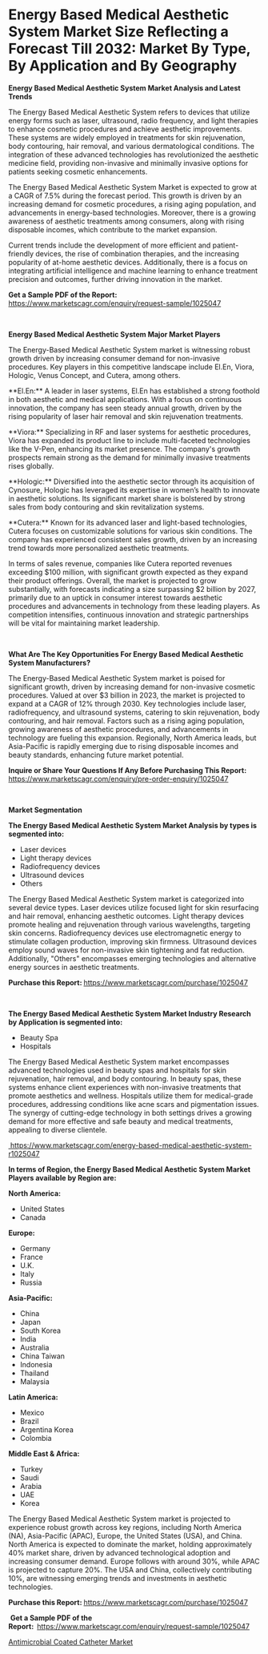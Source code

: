 <p><h1>Energy Based Medical Aesthetic System Market Size Reflecting a Forecast Till 2032: Market By Type, By Application and By Geography</h1></p><p><strong>Energy Based Medical Aesthetic System Market Analysis and Latest Trends</strong></p>
<p><p>The Energy Based Medical Aesthetic System refers to devices that utilize energy forms such as laser, ultrasound, radio frequency, and light therapies to enhance cosmetic procedures and achieve aesthetic improvements. These systems are widely employed in treatments for skin rejuvenation, body contouring, hair removal, and various dermatological conditions. The integration of these advanced technologies has revolutionized the aesthetic medicine field, providing non-invasive and minimally invasive options for patients seeking cosmetic enhancements.</p><p>The Energy Based Medical Aesthetic System Market is expected to grow at a CAGR of 7.5% during the forecast period. This growth is driven by an increasing demand for cosmetic procedures, a rising aging population, and advancements in energy-based technologies. Moreover, there is a growing awareness of aesthetic treatments among consumers, along with rising disposable incomes, which contribute to the market expansion.</p><p>Current trends include the development of more efficient and patient-friendly devices, the rise of combination therapies, and the increasing popularity of at-home aesthetic devices. Additionally, there is a focus on integrating artificial intelligence and machine learning to enhance treatment precision and outcomes, further driving innovation in the market.</p></p>
<p><strong>Get a Sample PDF of the Report:&nbsp;</strong> <a href="https://www.marketscagr.com/enquiry/request-sample/1025047?utm_campaign=2465&utm_medium=2&utm_source=Github&utm_content=ia&utm_term=22032025&utm_id=energy-based-medical-aesthetic-system">https://www.marketscagr.com/enquiry/request-sample/1025047</a></p>
<p>&nbsp;</p>
<p><strong>Energy Based Medical Aesthetic System Major Market Players</strong></p>
<p><p>The Energy-Based Medical Aesthetic System market is witnessing robust growth driven by increasing consumer demand for non-invasive procedures. Key players in this competitive landscape include El.En, Viora, Hologic, Venus Concept, and Cutera, among others.</p><p>**El.En:** A leader in laser systems, El.En has established a strong foothold in both aesthetic and medical applications. With a focus on continuous innovation, the company has seen steady annual growth, driven by the rising popularity of laser hair removal and skin rejuvenation treatments.</p><p>**Viora:** Specializing in RF and laser systems for aesthetic procedures, Viora has expanded its product line to include multi-faceted technologies like the V-Pen, enhancing its market presence. The company's growth prospects remain strong as the demand for minimally invasive treatments rises globally.</p><p>**Hologic:** Diversified into the aesthetic sector through its acquisition of Cynosure, Hologic has leveraged its expertise in women’s health to innovate in aesthetic solutions. Its significant market share is bolstered by strong sales from body contouring and skin revitalization systems.</p><p>**Cutera:** Known for its advanced laser and light-based technologies, Cutera focuses on customizable solutions for various skin conditions. The company has experienced consistent sales growth, driven by an increasing trend towards more personalized aesthetic treatments.</p><p>In terms of sales revenue, companies like Cutera reported revenues exceeding $100 million, with significant growth expected as they expand their product offerings. Overall, the market is projected to grow substantially, with forecasts indicating a size surpassing $2 billion by 2027, primarily due to an uptick in consumer interest towards aesthetic procedures and advancements in technology from these leading players. As competition intensifies, continuous innovation and strategic partnerships will be vital for maintaining market leadership.</p></p>
<p>&nbsp;</p>
<p><strong>What Are The Key Opportunities For Energy Based Medical Aesthetic System Manufacturers?</strong></p>
<p><p>The Energy-Based Medical Aesthetic System market is poised for significant growth, driven by increasing demand for non-invasive cosmetic procedures. Valued at over $3 billion in 2023, the market is projected to expand at a CAGR of 12% through 2030. Key technologies include laser, radiofrequency, and ultrasound systems, catering to skin rejuvenation, body contouring, and hair removal. Factors such as a rising aging population, growing awareness of aesthetic procedures, and advancements in technology are fueling this expansion. Regionally, North America leads, but Asia-Pacific is rapidly emerging due to rising disposable incomes and beauty standards, enhancing future market potential.</p></p>
<p><strong>Inquire or Share Your Questions If Any Before Purchasing This Report:</strong> <a href="https://www.marketscagr.com/enquiry/pre-order-enquiry/1025047?utm_campaign=2465&utm_medium=2&utm_source=Github&utm_content=ia&utm_term=22032025&utm_id=energy-based-medical-aesthetic-system">https://www.marketscagr.com/enquiry/pre-order-enquiry/1025047</a></p>
<p>&nbsp;</p>
<p><strong>Market Segmentation</strong></p>
<p><strong>The Energy Based Medical Aesthetic System Market Analysis by types is segmented into:</strong></p>
<p><ul><li>Laser devices</li><li>Light therapy devices</li><li>Radiofrequency devices</li><li>Ultrasound devices</li><li>Others</li></ul></p>
<p><p>The Energy Based Medical Aesthetic System market is categorized into several device types. Laser devices utilize focused light for skin resurfacing and hair removal, enhancing aesthetic outcomes. Light therapy devices promote healing and rejuvenation through various wavelengths, targeting skin concerns. Radiofrequency devices use electromagnetic energy to stimulate collagen production, improving skin firmness. Ultrasound devices employ sound waves for non-invasive skin tightening and fat reduction. Additionally, "Others" encompasses emerging technologies and alternative energy sources in aesthetic treatments.</p></p>
<p><strong>Purchase this Report:&nbsp;</strong><a href="https://www.marketscagr.com/purchase/1025047?utm_campaign=2465&utm_medium=2&utm_source=Github&utm_content=ia&utm_term=22032025&utm_id=energy-based-medical-aesthetic-system">https://www.marketscagr.com/purchase/1025047</a></p>
<p>&nbsp;</p>
<p><strong>The Energy Based Medical Aesthetic System Market Industry Research by Application is segmented into:</strong></p>
<p><ul><li>Beauty Spa</li><li>Hospitals</li></ul></p>
<p><p>The Energy Based Medical Aesthetic System market encompasses advanced technologies used in beauty spas and hospitals for skin rejuvenation, hair removal, and body contouring. In beauty spas, these systems enhance client experiences with non-invasive treatments that promote aesthetics and wellness. Hospitals utilize them for medical-grade procedures, addressing conditions like acne scars and pigmentation issues. The synergy of cutting-edge technology in both settings drives a growing demand for more effective and safe beauty and medical treatments, appealing to diverse clientele.</p></p>
<p><a href="https://www.marketscagr.com/energy-based-medical-aesthetic-system-r1025047?utm_campaign=2465&utm_medium=2&utm_source=Github&utm_content=ia&utm_term=22032025&utm_id=energy-based-medical-aesthetic-system">&nbsp;https://www.marketscagr.com/energy-based-medical-aesthetic-system-r1025047</a></p>
<p><strong>In terms of Region, the Energy Based Medical Aesthetic System Market Players available by Region are:</strong></p>
<p>
    <p> <strong> North America: </strong>
        <ul>
            <li>United States</li>
            <li>Canada</li>
        </ul>
        </p> 
    <p> <strong> Europe: </strong>
        <ul>
            <li>Germany</li>
            <li>France</li>
            <li>U.K.</li>
            <li>Italy</li>
            <li>Russia</li>
        </ul>
        </p> 
    <p> <strong> Asia-Pacific: </strong>
        <ul>
            <li>China</li>
            <li>Japan</li>
            <li>South Korea</li>
            <li>India</li>
            <li>Australia</li>
            <li>China Taiwan</li>
            <li>Indonesia</li>
            <li>Thailand</li>
            <li>Malaysia</li>
        </ul>
        </p> 
    <p> <strong> Latin America: </strong>
        <ul>
            <li>Mexico</li>
            <li>Brazil</li>
            <li>Argentina Korea</li>
            <li>Colombia</li>
        </ul>
        </p> 
    <p> <strong> Middle East & Africa: </strong>
        <ul>
            <li>Turkey</li>
            <li>Saudi</li>
            <li>Arabia</li>
            <li>UAE</li>
            <li>Korea</li>
        </ul>
    </p>
    </p>
<p><p>The Energy Based Medical Aesthetic System market is projected to experience robust growth across key regions, including North America (NA), Asia-Pacific (APAC), Europe, the United States (USA), and China. North America is expected to dominate the market, holding approximately 40% market share, driven by advanced technological adoption and increasing consumer demand. Europe follows with around 30%, while APAC is projected to capture 20%. The USA and China, collectively contributing 10%, are witnessing emerging trends and investments in aesthetic technologies.</p></p>
<p><strong>Purchase this Report: </strong><a href="https://www.marketscagr.com/purchase/1025047?utm_campaign=2465&utm_medium=2&utm_source=Github&utm_content=ia&utm_term=22032025&utm_id=energy-based-medical-aesthetic-system">https://www.marketscagr.com/purchase/1025047</a></p>
<p>&nbsp;<strong>Get a Sample PDF of the Report:&nbsp;&nbsp;</strong><a href="https://www.marketscagr.com/enquiry/request-sample/1025047?utm_campaign=2465&utm_medium=2&utm_source=Github&utm_content=ia&utm_term=22032025&utm_id=energy-based-medical-aesthetic-system">https://www.marketscagr.com/enquiry/request-sample/1025047</a></p>
<p><strong></strong></p>
<p><p><a href="https://github.com/sherikacas30/Market-Research-Report-List-1/blob/main/antimicrobial-coated-catheter-market.md?utm_campaign=2465&utm_medium=2&utm_source=Github&utm_content=ia&utm_term=22032025&utm_id=energy-based-medical-aesthetic-system">Antimicrobial Coated Catheter Market</a></p></p>